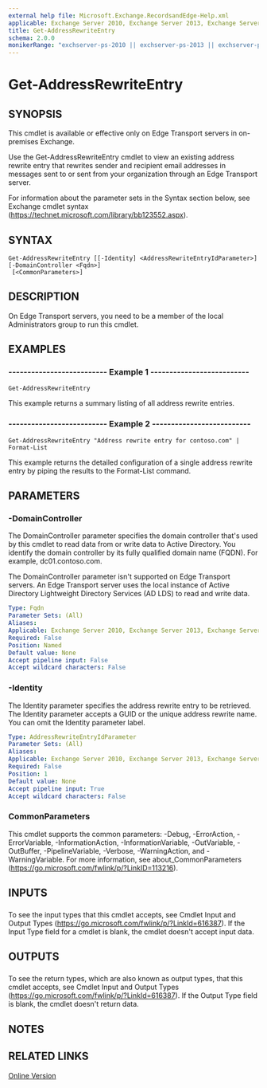 ```yaml
---
external help file: Microsoft.Exchange.RecordsandEdge-Help.xml
applicable: Exchange Server 2010, Exchange Server 2013, Exchange Server 2016, Exchange Server 2019
title: Get-AddressRewriteEntry
schema: 2.0.0
monikerRange: "exchserver-ps-2010 || exchserver-ps-2013 || exchserver-ps-2016 || exchserver-ps-2019"
---
```


# Get-AddressRewriteEntry

## SYNOPSIS
This cmdlet is available or effective only on Edge Transport servers in on-premises Exchange.

Use the Get-AddressRewriteEntry cmdlet to view an existing address rewrite entry that rewrites sender and recipient email addresses in messages sent to or sent from your organization through an Edge Transport server.

For information about the parameter sets in the Syntax section below, see Exchange cmdlet syntax (https://technet.microsoft.com/library/bb123552.aspx).

## SYNTAX

```
Get-AddressRewriteEntry [[-Identity] <AddressRewriteEntryIdParameter>] [-DomainController <Fqdn>]
 [<CommonParameters>]
```

## DESCRIPTION
On Edge Transport servers, you need to be a member of the local Administrators group to run this cmdlet.

## EXAMPLES

### -------------------------- Example 1 --------------------------
```
Get-AddressRewriteEntry
```

This example returns a summary listing of all address rewrite entries.

### -------------------------- Example 2 --------------------------
```
Get-AddressRewriteEntry "Address rewrite entry for contoso.com" | Format-List
```

This example returns the detailed configuration of a single address rewrite entry by piping the results to the Format-List command.

## PARAMETERS

### -DomainController
The DomainController parameter specifies the domain controller that's used by this cmdlet to read data from or write data to Active Directory. You identify the domain controller by its fully qualified domain name (FQDN). For example, dc01.contoso.com.

The DomainController parameter isn't supported on Edge Transport servers. An Edge Transport server uses the local instance of Active Directory Lightweight Directory Services (AD LDS) to read and write data.

```yaml
Type: Fqdn
Parameter Sets: (All)
Aliases:
Applicable: Exchange Server 2010, Exchange Server 2013, Exchange Server 2016
Required: False
Position: Named
Default value: None
Accept pipeline input: False
Accept wildcard characters: False
```

### -Identity
The Identity parameter specifies the address rewrite entry to be retrieved. The Identity parameter accepts a GUID or the unique address rewrite name. You can omit the Identity parameter label.

```yaml
Type: AddressRewriteEntryIdParameter
Parameter Sets: (All)
Aliases:
Applicable: Exchange Server 2010, Exchange Server 2013, Exchange Server 2016
Required: False
Position: 1
Default value: None
Accept pipeline input: True
Accept wildcard characters: False
```

### CommonParameters
This cmdlet supports the common parameters: -Debug, -ErrorAction, -ErrorVariable, -InformationAction, -InformationVariable, -OutVariable, -OutBuffer, -PipelineVariable, -Verbose, -WarningAction, and -WarningVariable. For more information, see about_CommonParameters (https://go.microsoft.com/fwlink/p/?LinkID=113216).

## INPUTS

###  
To see the input types that this cmdlet accepts, see Cmdlet Input and Output Types (https://go.microsoft.com/fwlink/p/?LinkId=616387). If the Input Type field for a cmdlet is blank, the cmdlet doesn't accept input data.

## OUTPUTS

###  
To see the return types, which are also known as output types, that this cmdlet accepts, see Cmdlet Input and Output Types (https://go.microsoft.com/fwlink/p/?LinkId=616387). If the Output Type field is blank, the cmdlet doesn't return data.

## NOTES

## RELATED LINKS

[Online Version](https://technet.microsoft.com/library/633abc53-1719-42cb-bf56-077f38dd942e.aspx)
